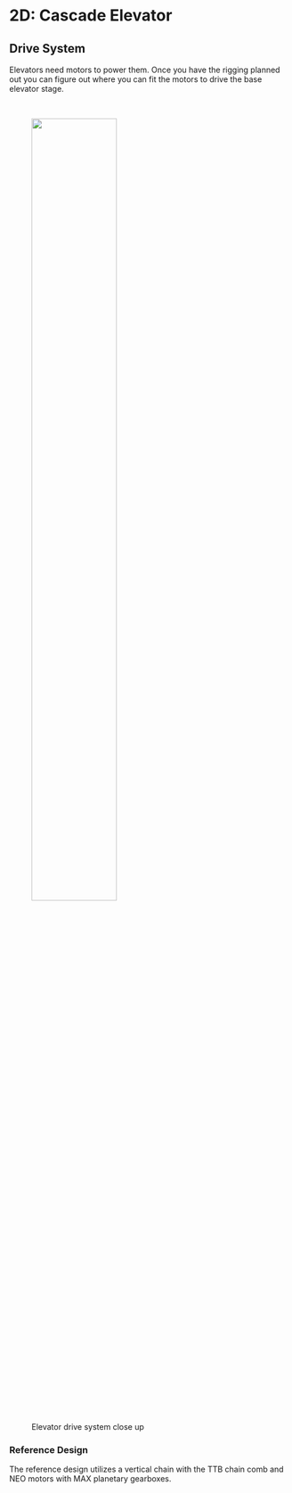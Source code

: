 # 2D: Cascade Elevator

## Drive System

Elevators need motors to power them. Once you have the rigging planned out you can figure out where you can fit the motors to drive the base elevator stage.

<br>
<figure markdown="span">
    <img src="/img/learning-course/stage2-elevator/gearbox.webp" style="width:60%" data-description="Elevator drive system close up">
    <figcaption>Elevator drive system close up</figcaption>
</figure>

### Reference Design
The reference design utilizes a vertical chain with the TTB chain comb and NEO motors with MAX planetary gearboxes.

<br>